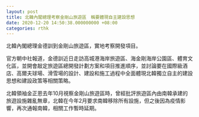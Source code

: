 ```yaml
---
layout: post
title: 北韓內閣總理考察金剛山旅遊區　稱要體現自主建設思想
date: 2020-12-20 14:50:38.000000000 +08:00
categories: rthk
---
```


北韓內閣總理金德訓到金剛山旅遊區，實地考察開發項目。

官方朝中社報道，金德訓近日走訪高城港海岸旅遊區、海金剛海岸公園區、體育文化區，並開會敲定旅遊區總開發計劃方案和項目推進順序，並討論要在國際級酒店、高爾夫球場、滑雪場的設計、建設和施工過程中全面體現北韓獨立自主的建設思想和建設政策等相關策略。

北韓領袖金正恩去年10月視察金剛山旅遊區時，曾經批評旅遊區內由南韓承建的旅遊設施雜亂無章，北韓在今年2月要求南韓移除所有設施，但之後因為疫情影響，再次通報南韓，相關工作暫時延期。
